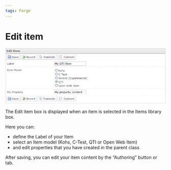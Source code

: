```yaml
---
tags: Forge
---
```


Edit item
=========

![](resources/edit-items.png)

The Edit item box is displayed when an item is selected in the Items library box.

Here you can:

-   define the Label of your Item
-   select an Item model (Kohs, C-Test, QTI or Open Web Item)
-   and edit properties that you have created in the parent class

After saving, you can edit your item content by the “Authoring” button or tab.

